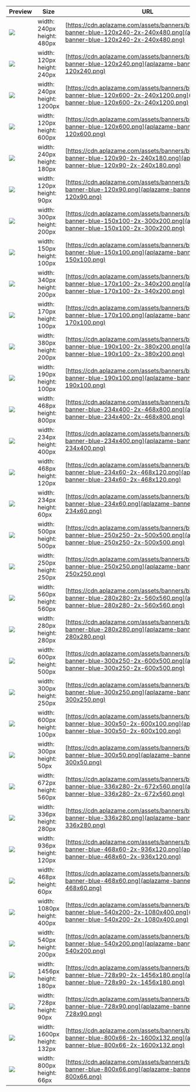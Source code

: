 
Preview | Size | URL
------- | ---- | ---
[![](aplazame-banner-blue-120x240-2x-240x480.png)](aplazame-banner-blue-120x240-2x-240x480.png) | width: 240px<br>height: 480px | [https://cdn.aplazame.com/assets/banners/blue/aplazame-banner-blue-120x240-2x-240x480.png](aplazame-banner-blue-120x240-2x-240x480.png)
[![](aplazame-banner-blue-120x240.png)](aplazame-banner-blue-120x240.png) | width: 120px<br>height: 240px | [https://cdn.aplazame.com/assets/banners/blue/aplazame-banner-blue-120x240.png](aplazame-banner-blue-120x240.png)
[![](aplazame-banner-blue-120x600-2x-240x1200.png)](aplazame-banner-blue-120x600-2x-240x1200.png) | width: 240px<br>height: 1200px | [https://cdn.aplazame.com/assets/banners/blue/aplazame-banner-blue-120x600-2x-240x1200.png](aplazame-banner-blue-120x600-2x-240x1200.png)
[![](aplazame-banner-blue-120x600.png)](aplazame-banner-blue-120x600.png) | width: 120px<br>height: 600px | [https://cdn.aplazame.com/assets/banners/blue/aplazame-banner-blue-120x600.png](aplazame-banner-blue-120x600.png)
[![](aplazame-banner-blue-120x90-2x-240x180.png)](aplazame-banner-blue-120x90-2x-240x180.png) | width: 240px<br>height: 180px | [https://cdn.aplazame.com/assets/banners/blue/aplazame-banner-blue-120x90-2x-240x180.png](aplazame-banner-blue-120x90-2x-240x180.png)
[![](aplazame-banner-blue-120x90.png)](aplazame-banner-blue-120x90.png) | width: 120px<br>height: 90px | [https://cdn.aplazame.com/assets/banners/blue/aplazame-banner-blue-120x90.png](aplazame-banner-blue-120x90.png)
[![](aplazame-banner-blue-150x100-2x-300x200.png)](aplazame-banner-blue-150x100-2x-300x200.png) | width: 300px<br>height: 200px | [https://cdn.aplazame.com/assets/banners/blue/aplazame-banner-blue-150x100-2x-300x200.png](aplazame-banner-blue-150x100-2x-300x200.png)
[![](aplazame-banner-blue-150x100.png)](aplazame-banner-blue-150x100.png) | width: 150px<br>height: 100px | [https://cdn.aplazame.com/assets/banners/blue/aplazame-banner-blue-150x100.png](aplazame-banner-blue-150x100.png)
[![](aplazame-banner-blue-170x100-2x-340x200.png)](aplazame-banner-blue-170x100-2x-340x200.png) | width: 340px<br>height: 200px | [https://cdn.aplazame.com/assets/banners/blue/aplazame-banner-blue-170x100-2x-340x200.png](aplazame-banner-blue-170x100-2x-340x200.png)
[![](aplazame-banner-blue-170x100.png)](aplazame-banner-blue-170x100.png) | width: 170px<br>height: 100px | [https://cdn.aplazame.com/assets/banners/blue/aplazame-banner-blue-170x100.png](aplazame-banner-blue-170x100.png)
[![](aplazame-banner-blue-190x100-2x-380x200.png)](aplazame-banner-blue-190x100-2x-380x200.png) | width: 380px<br>height: 200px | [https://cdn.aplazame.com/assets/banners/blue/aplazame-banner-blue-190x100-2x-380x200.png](aplazame-banner-blue-190x100-2x-380x200.png)
[![](aplazame-banner-blue-190x100.png)](aplazame-banner-blue-190x100.png) | width: 190px<br>height: 100px | [https://cdn.aplazame.com/assets/banners/blue/aplazame-banner-blue-190x100.png](aplazame-banner-blue-190x100.png)
[![](aplazame-banner-blue-234x400-2x-468x800.png)](aplazame-banner-blue-234x400-2x-468x800.png) | width: 468px<br>height: 800px | [https://cdn.aplazame.com/assets/banners/blue/aplazame-banner-blue-234x400-2x-468x800.png](aplazame-banner-blue-234x400-2x-468x800.png)
[![](aplazame-banner-blue-234x400.png)](aplazame-banner-blue-234x400.png) | width: 234px<br>height: 400px | [https://cdn.aplazame.com/assets/banners/blue/aplazame-banner-blue-234x400.png](aplazame-banner-blue-234x400.png)
[![](aplazame-banner-blue-234x60-2x-468x120.png)](aplazame-banner-blue-234x60-2x-468x120.png) | width: 468px<br>height: 120px | [https://cdn.aplazame.com/assets/banners/blue/aplazame-banner-blue-234x60-2x-468x120.png](aplazame-banner-blue-234x60-2x-468x120.png)
[![](aplazame-banner-blue-234x60.png)](aplazame-banner-blue-234x60.png) | width: 234px<br>height: 60px | [https://cdn.aplazame.com/assets/banners/blue/aplazame-banner-blue-234x60.png](aplazame-banner-blue-234x60.png)
[![](aplazame-banner-blue-250x250-2x-500x500.png)](aplazame-banner-blue-250x250-2x-500x500.png) | width: 500px<br>height: 500px | [https://cdn.aplazame.com/assets/banners/blue/aplazame-banner-blue-250x250-2x-500x500.png](aplazame-banner-blue-250x250-2x-500x500.png)
[![](aplazame-banner-blue-250x250.png)](aplazame-banner-blue-250x250.png) | width: 250px<br>height: 250px | [https://cdn.aplazame.com/assets/banners/blue/aplazame-banner-blue-250x250.png](aplazame-banner-blue-250x250.png)
[![](aplazame-banner-blue-280x280-2x-560x560.png)](aplazame-banner-blue-280x280-2x-560x560.png) | width: 560px<br>height: 560px | [https://cdn.aplazame.com/assets/banners/blue/aplazame-banner-blue-280x280-2x-560x560.png](aplazame-banner-blue-280x280-2x-560x560.png)
[![](aplazame-banner-blue-280x280.png)](aplazame-banner-blue-280x280.png) | width: 280px<br>height: 280px | [https://cdn.aplazame.com/assets/banners/blue/aplazame-banner-blue-280x280.png](aplazame-banner-blue-280x280.png)
[![](aplazame-banner-blue-300x250-2x-600x500.png)](aplazame-banner-blue-300x250-2x-600x500.png) | width: 600px<br>height: 500px | [https://cdn.aplazame.com/assets/banners/blue/aplazame-banner-blue-300x250-2x-600x500.png](aplazame-banner-blue-300x250-2x-600x500.png)
[![](aplazame-banner-blue-300x250.png)](aplazame-banner-blue-300x250.png) | width: 300px<br>height: 250px | [https://cdn.aplazame.com/assets/banners/blue/aplazame-banner-blue-300x250.png](aplazame-banner-blue-300x250.png)
[![](aplazame-banner-blue-300x50-2x-600x100.png)](aplazame-banner-blue-300x50-2x-600x100.png) | width: 600px<br>height: 100px | [https://cdn.aplazame.com/assets/banners/blue/aplazame-banner-blue-300x50-2x-600x100.png](aplazame-banner-blue-300x50-2x-600x100.png)
[![](aplazame-banner-blue-300x50.png)](aplazame-banner-blue-300x50.png) | width: 300px<br>height: 50px | [https://cdn.aplazame.com/assets/banners/blue/aplazame-banner-blue-300x50.png](aplazame-banner-blue-300x50.png)
[![](aplazame-banner-blue-336x280-2x-672x560.png)](aplazame-banner-blue-336x280-2x-672x560.png) | width: 672px<br>height: 560px | [https://cdn.aplazame.com/assets/banners/blue/aplazame-banner-blue-336x280-2x-672x560.png](aplazame-banner-blue-336x280-2x-672x560.png)
[![](aplazame-banner-blue-336x280.png)](aplazame-banner-blue-336x280.png) | width: 336px<br>height: 280px | [https://cdn.aplazame.com/assets/banners/blue/aplazame-banner-blue-336x280.png](aplazame-banner-blue-336x280.png)
[![](aplazame-banner-blue-468x60-2x-936x120.png)](aplazame-banner-blue-468x60-2x-936x120.png) | width: 936px<br>height: 120px | [https://cdn.aplazame.com/assets/banners/blue/aplazame-banner-blue-468x60-2x-936x120.png](aplazame-banner-blue-468x60-2x-936x120.png)
[![](aplazame-banner-blue-468x60.png)](aplazame-banner-blue-468x60.png) | width: 468px<br>height: 60px | [https://cdn.aplazame.com/assets/banners/blue/aplazame-banner-blue-468x60.png](aplazame-banner-blue-468x60.png)
[![](aplazame-banner-blue-540x200-2x-1080x400.png)](aplazame-banner-blue-540x200-2x-1080x400.png) | width: 1080px<br>height: 400px | [https://cdn.aplazame.com/assets/banners/blue/aplazame-banner-blue-540x200-2x-1080x400.png](aplazame-banner-blue-540x200-2x-1080x400.png)
[![](aplazame-banner-blue-540x200.png)](aplazame-banner-blue-540x200.png) | width: 540px<br>height: 200px | [https://cdn.aplazame.com/assets/banners/blue/aplazame-banner-blue-540x200.png](aplazame-banner-blue-540x200.png)
[![](aplazame-banner-blue-728x90-2x-1456x180.png)](aplazame-banner-blue-728x90-2x-1456x180.png) | width: 1456px<br>height: 180px | [https://cdn.aplazame.com/assets/banners/blue/aplazame-banner-blue-728x90-2x-1456x180.png](aplazame-banner-blue-728x90-2x-1456x180.png)
[![](aplazame-banner-blue-728x90.png)](aplazame-banner-blue-728x90.png) | width: 728px<br>height: 90px | [https://cdn.aplazame.com/assets/banners/blue/aplazame-banner-blue-728x90.png](aplazame-banner-blue-728x90.png)
[![](aplazame-banner-blue-800x66-2x-1600x132.png)](aplazame-banner-blue-800x66-2x-1600x132.png) | width: 1600px<br>height: 132px | [https://cdn.aplazame.com/assets/banners/blue/aplazame-banner-blue-800x66-2x-1600x132.png](aplazame-banner-blue-800x66-2x-1600x132.png)
[![](aplazame-banner-blue-800x66.png)](aplazame-banner-blue-800x66.png) | width: 800px<br>height: 66px | [https://cdn.aplazame.com/assets/banners/blue/aplazame-banner-blue-800x66.png](aplazame-banner-blue-800x66.png)
